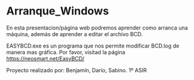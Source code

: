# Arranque_Windows
En esta presentacion/página web podremos aprender como arranca una máquina, además de aprender a editar el archivo BCD.

EASYBCD.exe es un programa que nos permite modificar BCD.log de manera mas gráfica. Por favor, visitad la página https://neosmart.net/EasyBCD/

Proyecto realizado por:
Benjamín, Darío, Sabino. 1º ASIR
